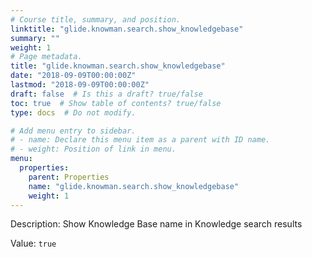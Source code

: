 ```yaml
---
# Course title, summary, and position.
linktitle: "glide.knowman.search.show_knowledgebase"
summary: ""
weight: 1
# Page metadata.
title: "glide.knowman.search.show_knowledgebase"
date: "2018-09-09T00:00:00Z"
lastmod: "2018-09-09T00:00:00Z"
draft: false  # Is this a draft? true/false
toc: true  # Show table of contents? true/false
type: docs  # Do not modify.

# Add menu entry to sidebar.
# - name: Declare this menu item as a parent with ID name.
# - weight: Position of link in menu.
menu:
  properties:
    parent: Properties
    name: "glide.knowman.search.show_knowledgebase"
    weight: 1
---
```


Description: Show Knowledge Base name in Knowledge search results


Value: `true`